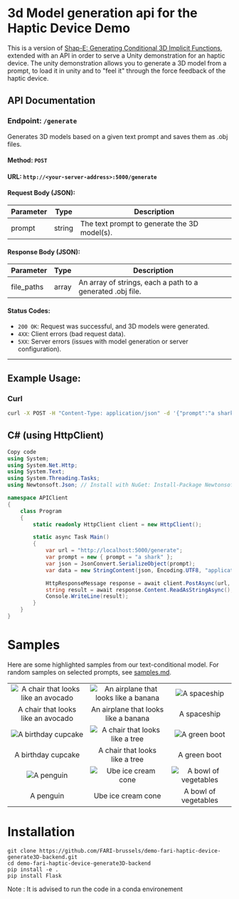 # 3d Model generation api for the Haptic Device Demo 

This is a version of [Shap-E: Generating Conditional 3D Implicit Functions](https://arxiv.org/abs/2305.02463), extended with an API in order to serve a Unity demonstration for an haptic device. The unity demonstration allows you to generate a 3D model from a prompt, to load it in unity and to "feel it" through the force feedback of the haptic device.

## API Documentation

### Endpoint: `/generate`

Generates 3D models based on a given text prompt and saves them as .obj files.

#### Method: `POST`

#### URL: `http://<your-server-address>:5000/generate`

#### Request Body (JSON):

| Parameter | Type   | Description                                 |
|-----------|--------|---------------------------------------------|
| prompt    | string | The text prompt to generate the 3D model(s).|

#### Response Body (JSON):

| Parameter  | Type  | Description                                       |
|------------|-------|---------------------------------------------------|
| file_paths | array | An array of strings, each a path to a generated .obj file. |

#### Status Codes:

- `200 OK`: Request was successful, and 3D models were generated.
- `4XX`: Client errors (bad request data).
- `5XX`: Server errors (issues with model generation or server configuration).

---

## Example Usage:

### Curl

```bash
curl -X POST -H "Content-Type: application/json" -d '{"prompt":"a shark"}' http://localhost:5000/generate
```

## C# (using HttpClient)
```csharp
Copy code
using System;
using System.Net.Http;
using System.Text;
using System.Threading.Tasks;
using Newtonsoft.Json; // Install with NuGet: Install-Package Newtonsoft.Json

namespace APIClient
{
    class Program
    {
        static readonly HttpClient client = new HttpClient();

        static async Task Main()
        {
            var url = "http://localhost:5000/generate";
            var prompt = new { prompt = "a shark" };
            var json = JsonConvert.SerializeObject(prompt);
            var data = new StringContent(json, Encoding.UTF8, "application/json");

            HttpResponseMessage response = await client.PostAsync(url, data);
            string result = await response.Content.ReadAsStringAsync();
            Console.WriteLine(result);
        }
    }
}
```


# Samples

Here are some highlighted samples from our text-conditional model. For random samples on selected prompts, see [samples.md](samples.md).

<table>
    <tbody>
        <tr>
            <td align="center">
                <img src="samples/a_chair_that_looks_like_an_avocado/2.gif" alt="A chair that looks like an avocado">
            </td>
            <td align="center">
                <img src="samples/an_airplane_that_looks_like_a_banana/3.gif" alt="An airplane that looks like a banana">
            </td align="center">
            <td align="center">
                <img src="samples/a_spaceship/0.gif" alt="A spaceship">
            </td>
        </tr>
        <tr>
            <td align="center">A chair that looks<br>like an avocado</td>
            <td align="center">An airplane that looks<br>like a banana</td>
            <td align="center">A spaceship</td>
        </tr>
        <tr>
            <td align="center">
                <img src="samples/a_birthday_cupcake/3.gif" alt="A birthday cupcake">
            </td>
            <td align="center">
                <img src="samples/a_chair_that_looks_like_a_tree/2.gif" alt="A chair that looks like a tree">
            </td>
            <td align="center">
                <img src="samples/a_green_boot/3.gif" alt="A green boot">
            </td>
        </tr>
        <tr>
            <td align="center">A birthday cupcake</td>
            <td align="center">A chair that looks<br>like a tree</td>
            <td align="center">A green boot</td>
        </tr>
        <tr>
            <td align="center">
                <img src="samples/a_penguin/1.gif" alt="A penguin">
            </td>
            <td align="center">
                <img src="samples/ube_ice_cream_cone/3.gif" alt="Ube ice cream cone">
            </td>
            <td align="center">
                <img src="samples/a_bowl_of_vegetables/2.gif" alt="A bowl of vegetables">
            </td>
        </tr>
        <tr>
            <td align="center">A penguin</td>
            <td align="center">Ube ice cream cone</td>
            <td align="center">A bowl of vegetables</td>
        </tr>
    </tbody>
<table>

# Installation

```
git clone https://github.com/FARI-brussels/demo-fari-haptic-device-generate3D-backend.git
cd demo-fari-haptic-device-generate3D-backend
pip install -e .
pip install Flask
```

Note : It is advised to run the code in a conda environement


